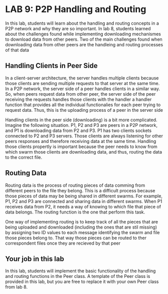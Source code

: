 # LAB 9: P2P Handling and Routing 

In this lab, students will learn about the handling and routing concepts in a P2P network and why they are so important. In lab 8, students learned about the challenges found while implementing downloading mechanismes to download data from other peers. Two of the main challenges found when downloading data from other peers are the handleing and routing processes of that data 

## Handling Clients in Peer Side

In a client-server architecture, the server handles multiple clients because those clients are sending multiple requests to that server at the same time. In a P2P network, the server side of a peer handles clients in a similar way. So, when peers request data from other peer, the server side of the peer receiving the requests handles those clients with the handler a handler function that provides all the individual functionalies for each peer trying to request data. Thus, this is the uploading process of a peer in the server side 

Handling clients in the peer side (downloading) is a bit more complicated. Imagine the following situation. P1, P2 and P3 are peers in a P2P network, and P1 is downloading data from P2 and P3. P1 has two clients sockets connected to P2 and P3 servers. Those clients are always listening for other peers responses and therefore receiving data at the same time. Handling those clients propertly is important because the peer needs to know from which swarm those clients are downloading data, and thus, routing the data to the correct file. 

## Routing Data 

Routing data is the process of routing pieces of data comming from different peers to the file they belong. This is a difficult process because those pieces of data may be being shared in different swarms. For example, P1, P2 and P3 are connected and sharing data in different swarms. When P1 receives data from P2, it needs a way of knowing to which file that piece of data belongs. The routing function is the one that perform this task. 

One way of implementing routing is to keep track of all the pieces that are being uploaded and downloaded (including the ones that are stil missing) by assigning two ID values to each message identifying the swarm and file those pieces belong to. That way those pieces can be routed to ther correspondent files once they are recieved by that peer 

## Your job in this lab 

In this lab, students will implement the basic functionality of the handling and routing functions in the Peer class. A template of the Peer class is provided in this lab, but you are free to replace it with your own Peer class from lab 8. 








